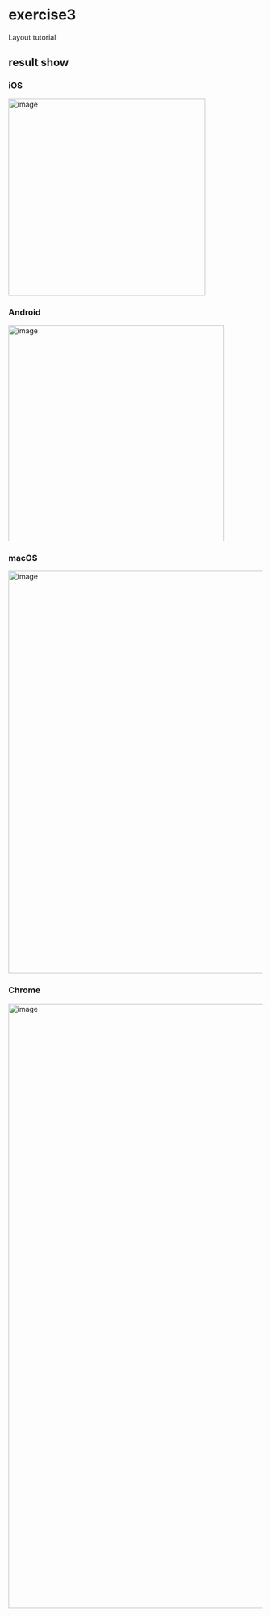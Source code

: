 # exercise3

Layout tutorial

## result show

### iOS
<img width="390" alt="image" src="https://github.com/lydiavitani1994/INFO6350_002138509_YumengHuang/assets/113256029/36b0fea2-9636-41f0-93b6-f1df30156c5d">


### Android
<img width="428" alt="image" src="https://github.com/lydiavitani1994/INFO6350_002138509_YumengHuang/assets/113256029/526c1ab5-7954-4fbf-90f3-f443dda367d2">


### macOS
<img width="798" alt="image" src="https://github.com/lydiavitani1994/INFO6350_002138509_YumengHuang/assets/113256029/68b7512d-a643-4335-ba94-0b3998af97bd">


### Chrome
<img width="1199" alt="image" src="https://github.com/lydiavitani1994/INFO6350_002138509_YumengHuang/assets/113256029/fa5c4c37-32c2-4fa1-9f43-cba3bf041e75">


